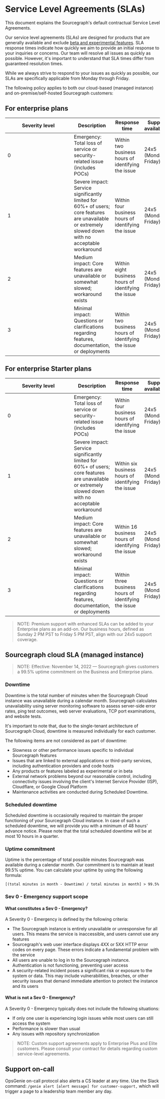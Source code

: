 <style>
.limg {
  list-style: none;
  margin: 3rem 0 !important;
  padding: 0 !important;
}
.limg li {
  margin-bottom: 1rem;
  padding: 0 !important;
}

.limg li:last {
  margin-bottom: 0;
}

.limg a {
    display: flex;
    flex-direction: column;
    transition-property: all;
   transition-timing-function: cubic-bezier(0.4, 0, 0.2, 1);
     transition-duration: 350ms;
     border-radius: 0.75rem;
  padding-top: 1rem;
  padding-bottom: 1rem;

}

.limg a:hover {
  padding-left: 1rem;
  padding-right: 1rem;
  background: rgb(113 220 232 / 19%);
}

.limg p {
  margin: 0rem;
}
.limg a img {
  width: 1rem;
}

.limg h3 {
  display:flex;
  gap: 0.6rem;
  margin-top: 0;
  margin-bottom: .25rem

}

th:first-child,
td:first-child {
   min-width: 200px;
}

.markdown-body table thead tr{
  border-top:0;
}

.markdown-body table th, .markdown-body table td {
    text-align: left;
    vertical-align: baseline;
    padding: 0.5714286em;
}

.markdown-body table tr:nth-child(2n) {
  background: unset;
}

.markdown-body table th, .markdown-body table td {
    border: none;
}

.markdown-body .cards {
  display: flex;
  align-items: stretch;
}

.markdown-body .cards .card {
  flex: 1;
  margin: 0.5em;
  color: var(--text-color);
  border-radius: 4px;
  border: 1px solid var(--sidebar-nav-active-bg);
  padding: 1.5rem;
  padding-top: 1.25rem;
}

.markdown-body .cards .card:hover {
  color: var(--link-color);
}

.markdown-body .cards .card span {
  color: var(--link-color);
  font-weight: bold;
}
</style>

# Service Level Agreements (SLAs)

<p class="subtitle">This document explains the Sourcegraph's default contractual Service Level Agreements.</p>

Our service level agreements (SLAs) are designed for products that are generally available and exclude [beta and experimental features](/admin/beta_and_experimental_features). SLA response times indicate how quickly we aim to provide an initial response to your inquiries or concerns. Our team will resolve all issues as quickly as possible. However, it's important to understand that SLA times differ from guaranteed resolution times.

While we always strive to respond to your issues as quickly as possible, our SLAs are specifically applicable from Monday through Friday.

The following policy applies to both our cloud-based (managed instance) and on-premise/self-hosted Sourcegraph customers:

## For enterprise plans

| Severity level | Description | Response time | Support availability |
| -------------- | ----------- | ------------- | -------------------- |
| 0 | Emergency: Total loss of service or security-related issue (includes POCs) | Within two business hours of identifying the issue | 24x5 (Monday-Friday) |
| 1 | Severe impact: Service significantly limited for 60%+ of users; core features are unavailable or extremely slowed down with no acceptable workaround | Within four business hours of identifying the issue | 24x5 (Monday-Friday) |
| 2 | Medium impact: Core features are unavailable or somewhat slowed; workaround exists | Within eight business hours of identifying the issue | 24x5 (Monday-Friday) |
| 3 | Minimal impact: Questions or clarifications regarding features, documentation, or deployments | Within two business hours of identifying the issue | 24x5 (Monday-Friday) |

## For enterprise Starter plans

| Severity level | Description | Response time | Support availability |
| -------------- | ----------- | ------------- | -------------------- |
| 0 | Emergency: Total loss of service or security-related issue (includes POCs) | Within four business hours of identifying the issue | 24x5 (Monday-Friday) |
| 1 | Severe impact: Service significantly limited for 60%+ of users; core features are unavailable or extremely slowed down with no acceptable workaround | Within six business hours of identifying the issue | 24x5 (Monday-Friday) |
| 2 | Medium impact: Core features are unavailable or somewhat slowed; workaround exists | Within 16 business hours of identifying the issue | 24x5 (Monday-Friday) |
| 3 | Minimal impact: Questions or clarifications regarding features, documentation, or deployments | Within three business hours of identifying the issue | 24x5 (Monday-Friday) |

>NOTE: Premium support with enhanced SLAs can be added to your Enterprise plans as an add-on. Our business hours, defined as Sunday 2 PM PST to Friday 5 PM PST, align with our 24x5 support coverage.

## Sourcegraph cloud SLA (managed instance)

>NOTE: Effective: November 14, 2022 — Sourcegraph gives customers a 99.5% uptime commitment on the Business and Enterprise plans.

### Downtime

Downtime is the total number of minutes when the Sourcegraph Cloud instance was unavailable during a calendar month. Sourcegraph calculates unavailability using server monitoring software to assess server-side error rates, ping test outcomes, web server evaluations, TCP port examinations, and website tests.

It's important to note that, due to the single-tenant architecture of Sourcegraph Cloud, downtime is measured individually for each customer.

The following items are not considered as part of downtime:

- Slowness or other performance issues specific to individual Sourcegraph features
- Issues that are linked to external applications or third-party services, including authentication providers and code hosts
- Any products or features labeled as experimental or in beta
- External network problems beyond our reasonable control, including connectivity issues involving the client's Internet Service Provider (ISP), Cloudflare, or Google Cloud Platform
- Maintenance activities are conducted during Scheduled Downtime.

### Scheduled downtime

Scheduled downtime is occasionally required to maintain the proper functioning of your Sourcegraph Cloud instance. In case of such a scheduled downtime, we will provide you with a minimum of 48 hours' advance notice. Please note that the total scheduled downtime will be at most 10 hours in a quarter.

### Uptime commitment

Uptime is the percentage of total possible minutes Sourcegraph was available during a calendar month. Our commitment is to maintain at least 99.5% uptime. You can calculate your uptime by using the following formula:

```
[(total minutes in month - Downtime) / total minutes in month] > 99.5%
```

### Sev 0 - Emergency support scope

#### What constitutes a Sev 0 - Emergency?

A Severity 0 - Emergency is defined by the following criteria:

- The Sourcegraph instance is entirely unavailable or unresponsive for all users. This means the service is inaccessible, and users cannot use any features
- Sourcegraph's web user interface displays 4XX or 5XX HTTP error codes on every page. These errors indicate a fundamental problem with the service
- All users are unable to log in to the Sourcegraph instance. Authentication is not functioning, preventing user access
- A security-related incident poses a significant risk or exposure to the system or data. This may include vulnerabilities, breaches, or other security issues that demand immediate attention to protect the instance and its users

#### What is not a Sev 0 - Emergency?

A Severity 0 - Emergency typically does not include the following situations:

- If only one user is experiencing login issues while most users can still access the system
- Performance is slower than usual
- Any issues with repository synchronization

>NOTE: Custom support agreements apply to Enterprise Plus and Elite customers. Please consult your contract for details regarding custom service-level agreements.

## Support on-call

OpsGenie on-call protocol also alerts a CS leader at any time. Use the Slack command: `/genie alert [alert message] for customer-support,` which will trigger a page to a leadership team member any day.
